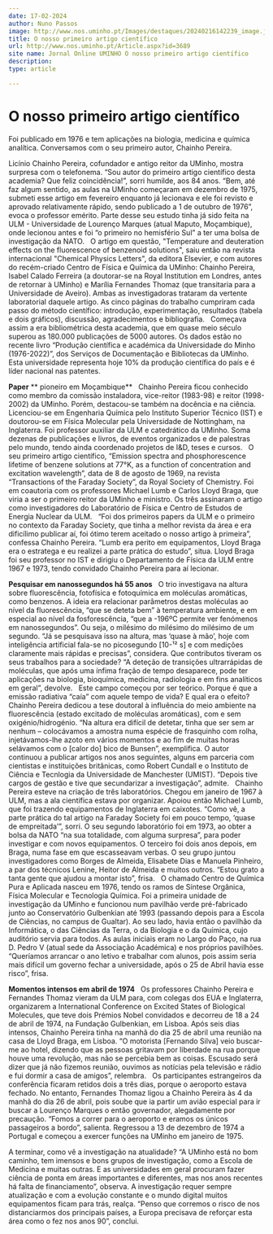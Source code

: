 ```yaml
---
date: 17-02-2024
author: Nuno Passos
image: http://www.nos.uminho.pt/Images/destaques/20240216142239_image.jpg
title: O nosso primeiro artigo científico
url: http://www.nos.uminho.pt/Article.aspx?id=3689
site name: Jornal Online UMINHO O nosso primeiro artigo científico
description: 
type: article

---
```

# O nosso primeiro artigo científico


  

Foi publicado em 1976 e tem aplicações na biologia, medicina e química analítica. Conversamos com o seu primeiro autor, Chainho Pereira.

Licínio Chainho Pereira, cofundador e antigo reitor da UMinho, mostra surpresa com o telefonema. “Sou autor do primeiro artigo científico desta academia? Que feliz coincidência!”, sorri humilde, aos 84 anos. “Bem, até faz algum sentido, as aulas na UMinho começaram em dezembro de 1975, submeti esse artigo em fevereiro enquanto já lecionava e ele foi revisto e aprovado relativamente rápido, sendo publicado a 1 de outubro de 1976”, evoca o professor emérito. Parte desse seu estudo tinha já sido feita na ULM - Universidade de Lourenço Marques (atual Maputo, Moçambique), onde lecionou antes e foi “o primeiro no hemisfério Sul” a ter uma bolsa de investigação da NATO.
 
O artigo em questão, "Temperature and deuteration effects on the fluorescence of benzenoid solutions", saiu então na revista internacional "Chemical Physics Letters", da editora Elsevier, e com autores do recém-criado Centro de Física e Química da UMinho: Chainho Pereira, Isabel Calado Ferreira (a doutorar-se na Royal Institution em Londres, antes de retornar à UMinho) e Marília Fernandes Thomaz (que transitaria para a Universidade de Aveiro). Ambas as investigadoras trataram da vertente laboratorial daquele artigo. As cinco páginas do trabalho cumpriram cada passo do método científico: introdução, experimentação, resultados (tabela e dois gráficos), discussão, agradecimentos e bibliografia.
 
Começava assim a era bibliométrica desta academia, que em quase meio século superou as 180.000 publicações de 5000 autores. Os dados estão no recente livro “Produção científica e académica da Universidade do Minho (1976-2022)”, dos Serviços de Documentação e Bibliotecas da UMinho. Esta universidade representa hoje 10% da produção científica do país e é líder nacional nas patentes.
 

**Paper** ** pioneiro em Moçambique** 
 
Chainho Pereira ficou conhecido como membro da comissão instaladora, vice-reitor (1983-98) e reitor (1998-2002) da UMinho. Porém, destacou-se também na docência e na ciência. Licenciou-se em Engenharia Química pelo Instituto Superior Técnico (IST) e doutorou-se em Física Molecular pela Universidade de Nottingham, na Inglaterra. Foi professor auxiliar da ULM e catedrático da UMinho. Soma dezenas de publicações e livros, de eventos organizados e de palestras pelo mundo, tendo ainda coordenado projetos de I&D, teses e cursos.
 
O seu primeiro artigo científico, “Emission spectra and phosphorescence lifetime of benzene solutions at 77°K, as a function of concentration and excitation wavelength”, data de 8 de agosto de 1969, na revista “Transactions of the Faraday Society”, da Royal Society of Chemistry. Foi em coautoria com os professores Michael Lumb e Carlos Lloyd Braga, que viria a ser o primeiro reitor da UMinho e ministro. Os três assinaram o artigo como investigadores do Laboratório de Física e Centro de Estudos de Energia Nuclear da ULM.
 
“Foi dos primeiros papers da ULM e o primeiro no contexto da Faraday Society, que tinha a melhor revista da área e era dificílimo publicar aí, foi ótimo terem aceitado o nosso artigo à primeira”, confessa Chainho Pereira. “Lumb era perito em equipamentos, Lloyd Braga era o estratega e eu realizei a parte prática do estudo”, situa. Lloyd Braga foi seu professor no IST e dirigiu o Departamento de Física da ULM entre 1967 e 1973, tendo convidado Chainho Pereira para aí lecionar.
 

**Pesquisar em nanossegundos há 55 anos** 
 
O trio investigava na altura sobre fluorescência, fotofísica e fotoquímica em moléculas aromáticas, como benzenos. A ideia era relacionar parâmetros destas moléculas ao nível da fluorescência, “que se deteta bem” à temperatura ambiente, e em especial ao nível da fosforescência, “que a -196ºC permite ver fenómenos em nanossegundos”. Ou seja, o milésimo do milésimo do milésimo de um segundo. “Já se pesquisava isso na altura, mas ‘quase à mão’, hoje com inteligência artificial fala-se no picosegundo [10-¹² s] e com medições claramente mais rápidas e precisas”, considera. Que contributos tiveram os seus trabalhos para a sociedade? “A deteção de transições ultrarrápidas de moléculas, que após uma ínfima fração de tempo desaparece, pode ter aplicações na biologia, bioquímica, medicina, radiologia e em fins analíticos em geral”, devolve.
 
Este campo começou por ser teórico. Porque é que a emissão radiativa “caía” com aquele tempo de vida? E qual era o efeito? Chainho Pereira dedicou a tese doutoral à influência do meio ambiente na fluorescência (estado excitado de moléculas aromáticas), com e sem oxigénio/hidrogénio. “Na altura era difícil de detetar, tinha que ser sem ar nenhum – colocávamos a amostra numa espécie de frasquinho com rolha, injetávamos-lhe azoto em vários momentos e ao fim de muitas horas selávamos com o [calor do] bico de Bunsen”, exemplifica. O autor continuou a publicar artigos nos anos seguintes, alguns em parceria com cientistas e instituições britânicas, como Robert Cundall e o Instituto de Ciência e Tecnlogia da Universidade de Manchester (UMIST). “Depois tive cargos de gestão e tive que secundarizar a investigação”, admite.
 
Chainho Pereira esteve na criação de três laboratórios. Chegou em janeiro de 1967 à ULM, mas a ala científica estava por organizar. Apoiou então Michael Lumb, que foi trazendo equipamentos de Inglaterra em caixotes. “Como vê, a parte prática do tal artigo na Faraday Society foi em pouco tempo, ‘quase de empreitada’”, sorri. O seu segundo laboratório foi em 1973, ao obter a bolsa da NATO “na sua totalidade, com alguma surpresa”, para poder investigar e com novos equipamentos. O terceiro foi dois anos depois, em Braga, numa fase em que escasseavam verbas. O seu grupo juntou investigadores como Borges de Almeida, Elisabete Dias e Manuela Pinheiro, a par dos técnicos Lenine, Heitor de Almeida e muitos outros. “Estou grato a tanta gente que ajudou a montar isto”, frisa.
 
O chamado Centro de Química Pura e Aplicada nasceu em 1976, tendo os ramos de Síntese Orgânica, Física Molecular e Tecnologia Química. Foi a primeira unidade de investigação da UMinho e funcionou num pavilhão verde pré-fabricado junto ao Conservatório Gulbenkian até 1993 (passando depois para a Escola de Ciências, no campus de Gualtar). Ao seu lado, havia então o pavilhão da Informática, o das Ciências da Terra, o da Biologia e o da Química, cujo auditório servia para todos. As aulas iniciais eram no Largo do Paço, na rua D. Pedro V (atual sede da Associação Académica) e nos próprios pavilhões. “Queríamos arrancar o ano letivo e trabalhar com alunos, pois assim seria mais difícil um governo fechar a universidade, após o 25 de Abril havia esse risco”, frisa.
 

**Momentos intensos em abril de 1974** 
 
Os professores Chainho Pereira e Fernandes Thomaz vieram da ULM para, com colegas dos EUA e Inglaterra, organizarem a International Conference on Excited States of Biological Molecules, que teve dois Prémios Nobel convidados e decorreu de 18 a 24 de abril de 1974, na Fundação Gulbenkian, em Lisboa. Após seis dias intensos, Chainho Pereira tinha na manhã do dia 25 de abril uma reunião na casa de Lloyd Braga, em Lisboa. “O motorista [Fernando Silva] veio buscar-me ao hotel, dizendo que as pessoas gritavam por liberdade na rua porque houve uma revolução, mas não se percebia bem as coisas. Escusado será dizer que já não fizemos reunião, ouvimos as notícias pela televisão e rádio e fui dormir a casa de amigos”, relembra.
 
Os participantes estrangeiros da conferência ficaram retidos dois a três dias, porque o aeroporto estava fechado. No entanto, Fernandes Thomaz ligou a Chainho Pereira às 4 da manhã do dia 26 de abril, pois soube que ia partir um avião especial para ir buscar a Lourenço Marques o então governador, alegadamente por precaução. “Fomos a correr para o aeroporto e eramos os únicos passageiros a bordo”, salienta. Regressou a 13 de dezembro de 1974 a Portugal e começou a exercer funções na UMinho em janeiro de 1975.

A terminar, como vê a investigação na atualidade? “A UMinho está no bom caminho, tem imensos e bons grupos de investigação, como a Escola de Medicina e muitas outras. E as universidades em geral procuram fazer ciência de ponta em áreas importantes e diferentes, mas nos anos recentes há falta de financiamento”, observa. A investigação requer sempre atualização e com a evolução constante e o mundo digital muitos equipamentos ficam para trás, realça. “Penso que corremos o risco de nos distanciarmos dos principais países, a Europa precisava de reforçar esta área como o fez nos anos 90”, conclui.

